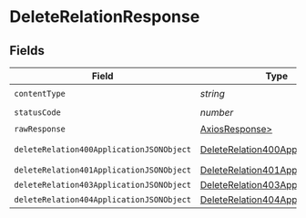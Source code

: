 # DeleteRelationResponse


## Fields

| Field                                                                                           | Type                                                                                            | Required                                                                                        | Description                                                                                     |
| ----------------------------------------------------------------------------------------------- | ----------------------------------------------------------------------------------------------- | ----------------------------------------------------------------------------------------------- | ----------------------------------------------------------------------------------------------- |
| `contentType`                                                                                   | *string*                                                                                        | :heavy_check_mark:                                                                              | N/A                                                                                             |
| `statusCode`                                                                                    | *number*                                                                                        | :heavy_check_mark:                                                                              | N/A                                                                                             |
| `rawResponse`                                                                                   | [AxiosResponse>](https://axios-http.com/docs/res_schema)                                        | :heavy_minus_sign:                                                                              | N/A                                                                                             |
| `deleteRelation400ApplicationJSONObject`                                                        | [DeleteRelation400ApplicationJSON](../../models/operations/deleterelation400applicationjson.md) | :heavy_minus_sign:                                                                              | Precondition failed                                                                             |
| `deleteRelation401ApplicationJSONObject`                                                        | [DeleteRelation401ApplicationJSON](../../models/operations/deleterelation401applicationjson.md) | :heavy_minus_sign:                                                                              | Unauthenticated                                                                                 |
| `deleteRelation403ApplicationJSONObject`                                                        | [DeleteRelation403ApplicationJSON](../../models/operations/deleterelation403applicationjson.md) | :heavy_minus_sign:                                                                              | Forbidden                                                                                       |
| `deleteRelation404ApplicationJSONObject`                                                        | [DeleteRelation404ApplicationJSON](../../models/operations/deleterelation404applicationjson.md) | :heavy_minus_sign:                                                                              | Not Found                                                                                       |